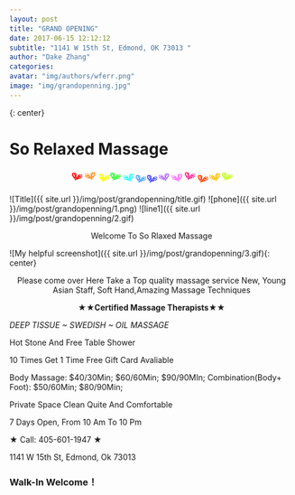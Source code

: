 ```yaml
---
layout: post
title: "GRAND OPENING"
date: 2017-06-15 12:12:12 
subtitle: "1141 W 15th St, Edmond, OK 73013 "
author: "Dake Zhang"
categories:
avatar: "img/authors/wferr.png"
image: "img/grandopenning.jpg"
---
```

{: center}
# So Relaxed Massage 
<p align="center"><img src="img/post/grandopenning/2.gif" /></p>
![Title]({{ site.url }}/img/post/grandopenning/title.gif)
![phone]({{ site.url }}/img/post/grandopenning/1.png)
![line1]({{ site.url }}/img/post/grandopenning/2.gif)
<p align="center">Welcome To So Rlaxed Massage</p>

![My helpful screenshot]({{ site.url }}/img/post/grandopenning/3.gif){: center}
<p align="center">Please come over Here Take a Top quality massage service 
New, Young Asian Staff, Soft Hand,Amazing Massage Techniques </p>

<p align="center"><strong>★★Certified Massage Therapists★★</strong></p>

_DEEP TISSUE ~ SWEDISH ~ OIL MASSAGE_ 
 
Hot Stone And Free Table Shower

10 Times Get 1 Time Free 
Gift Card Avaliable

Body Massage: $40/30Min; $60/60Min; $90/90MIn; 
Combination(Body+ Foot): $50/60Min; $80/90Min;

Private Space Clean Quite And Comfortable

7 Days Open, From 10 Am To 10 Pm 

★ Call: 405-601-1947 ★

1141 W 15th St, Edmond, Ok 73013 

### Walk-In Welcome！

